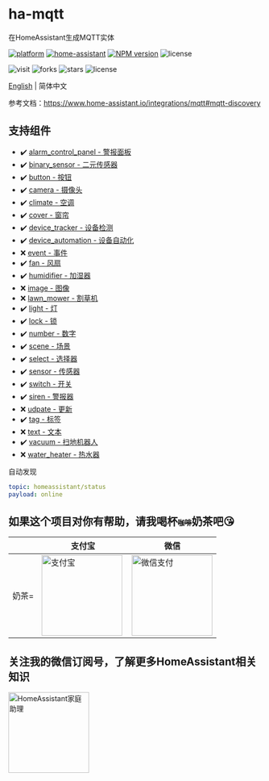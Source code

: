# ha-mqtt
在HomeAssistant生成MQTT实体

[![platform](https://img.shields.io/badge/platform-Node--RED-red)](https://flows.nodered.org/node/node-red-contrib-ha-mqtt)
[![home-assistant](https://img.shields.io/badge/Home-Assistant-%23049cdb)](https://www.home-assistant.io/)
[![NPM version](https://img.shields.io/npm/v/node-red-contrib-ha-mqtt.svg?style=flat-square)](https://www.npmjs.com/package/node-red-contrib-ha-mqtt)
![license](https://img.shields.io/github/license/shaonianzhentan/node-red-contrib-ha-mqtt)

![visit](https://visitor-badge.laobi.icu/badge?page_id=shaonianzhentan.node-red-contrib-ha-mqtt&left_text=visit)
![forks](https://img.shields.io/github/forks/shaonianzhentan/node-red-contrib-ha-mqtt)
![stars](https://img.shields.io/github/stars/shaonianzhentan/node-red-contrib-ha-mqtt)
![license](https://img.shields.io/github/license/shaonianzhentan/node-red-contrib-ha-mqtt)

[English](README.md) | 简体中文

参考文档：https://www.home-assistant.io/integrations/mqtt#mqtt-discovery

## 支持组件
- ✔️  [alarm_control_panel - 警报面板](https://www.home-assistant.io/integrations/alarm_control_panel.mqtt/)
- ✔️  [binary_sensor - 二元传感器](https://www.home-assistant.io/integrations/binary_sensor.mqtt/)
- ✔️  [button - 按钮](https://www.home-assistant.io/integrations/button.mqtt/)
- ✔️  [camera - 摄像头](https://www.home-assistant.io/integrations/camera.mqtt/)
- ✔️  [climate - 空调](https://www.home-assistant.io/integrations/climate.mqtt/)
- ✔️  [cover - 窗帘](https://www.home-assistant.io/integrations/cover.mqtt/)
- ✔️  [device_tracker - 设备检测](https://www.home-assistant.io/integrations/device_tracker.mqtt/)
- ✔️  [device_automation - 设备自动化](https://www.home-assistant.io/integrations/device_trigger.mqtt/)
- ❌ [event - 事件](https://www.home-assistant.io/integrations/event.mqtt/)
- ✔️  [fan - 风扇](https://www.home-assistant.io/integrations/fan.mqtt/)
- ✔️  [humidifier - 加湿器](https://www.home-assistant.io/integrations/humidifier.mqtt/)
- ❌ [image - 图像](https://www.home-assistant.io/integrations/image.mqtt/)
- ❌ [lawn_mower - 割草机](https://www.home-assistant.io/integrations/lawn_mower.mqtt/)
- ✔️  [light - 灯](https://www.home-assistant.io/integrations/light.mqtt/)
- ✔️  [lock - 锁](https://www.home-assistant.io/integrations/lock.mqtt/)
- ✔️  [number - 数字](https://www.home-assistant.io/integrations/number.mqtt/)
- ✔️  [scene - 场景](https://www.home-assistant.io/integrations/scene.mqtt/)
- ✔️  [select - 选择器](https://www.home-assistant.io/integrations/select.mqtt/)
- ✔️  [sensor - 传感器](https://www.home-assistant.io/integrations/sensor.mqtt/)
- ✔️  [switch - 开关](https://www.home-assistant.io/integrations/switch.mqtt/)
- ✔️  [siren - 警报器](https://www.home-assistant.io/integrations/siren.mqtt/)
- ❌ [udpate - 更新](https://www.home-assistant.io/integrations/update.mqtt/)
- ✔️  [tag - 标签](https://www.home-assistant.io/integrations/tag.mqtt/)
- ❌ [text - 文本](https://www.home-assistant.io/integrations/text.mqtt/)
- ✔️  [vacuum - 扫地机器人](https://www.home-assistant.io/integrations/vacuum.mqtt/)
- ❌ [water_heater - 热水器](https://www.home-assistant.io/integrations/water_heater.mqtt/)


自动发现
```yaml
topic: homeassistant/status
payload: online
```

## 如果这个项目对你有帮助，请我喝杯<del style="font-size: 14px;">咖啡</del>奶茶吧😘
|  |支付宝|微信|
|---|---|---|
奶茶= | <img src="https://cdn.jsdelivr.net/gh/shaonianzhentan/ha-docs@master/docs/img/alipay.png" align="left" height="160" width="160" alt="支付宝" title="支付宝">  |  <img src="https://cdn.jsdelivr.net/gh/shaonianzhentan/ha-docs@master/docs/img/wechat.png" height="160" width="160" alt="微信支付" title="微信">

## 关注我的微信订阅号，了解更多HomeAssistant相关知识
<img src="https://cdn.jsdelivr.net/gh/shaonianzhentan/ha-docs@master/docs/img/wechat-channel.png" height="160" alt="HomeAssistant家庭助理" title="HomeAssistant家庭助理"> 
